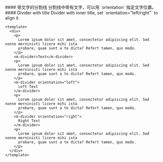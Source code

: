 <cn>
#### 带文字的分割线
分割线中带有文字，可以用 `orientation` 指定文字位置。
</cn>

<us>
#### Divider with title
Divider with inner title, set `orientation="left/right"` to align it.
</us>

```vue
<template>
  <div>
    <p>
      Lorem ipsum dolor sit amet, consectetur adipiscing elit. Sed nonne merninisti licere mihi ista
      probare, quae sunt a te dicta? Refert tamen, quo modo.
    </p>
    <m-divider>Text</m-divider>
    <p>
      Lorem ipsum dolor sit amet, consectetur adipiscing elit. Sed nonne merninisti licere mihi ista
      probare, quae sunt a te dicta? Refert tamen, quo modo.
    </p>
    <m-divider orientation="left">
      Left Text
    </m-divider>
    <p>
      Lorem ipsum dolor sit amet, consectetur adipiscing elit. Sed nonne merninisti licere mihi ista
      probare, quae sunt a te dicta? Refert tamen, quo modo.
    </p>
    <m-divider orientation="right">
      Right Text
    </m-divider>
    <p>
      Lorem ipsum dolor sit amet, consectetur adipiscing elit. Sed nonne merninisti licere mihi ista
      probare, quae sunt a te dicta? Refert tamen, quo modo.
    </p>
  </div>
</template>
```
